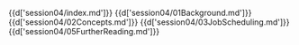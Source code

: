 {{d['session04/index.md']}}
{{d['session04/01Background.md']}}
{{d['session04/02Concepts.md']}}
{{d['session04/03JobScheduling.md']}}
{{d['session04/05FurtherReading.md']}}

